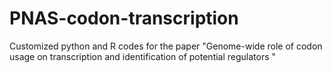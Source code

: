 # PNAS-codon-transcription
Customized python and R codes for the paper "Genome-wide role of codon usage on transcription and identification of potential regulators "
